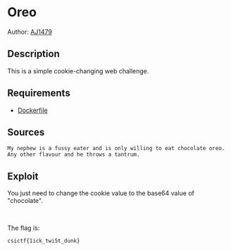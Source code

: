 # Oreo

Author: [AJ1479](https://github.com/AJ1479)

## Description

This is a simple cookie-changing web challenge.

## Requirements

- [Dockerfile](./Dockerfile)

## Sources

```
My nephew is a fussy eater and is only willing to eat chocolate oreo. Any other flavour and he throws a tantrum.
```

## Exploit

You just need to change the cookie value to the base64 value of "chocolate".

<br />

The flag is:

```
csictf{1ick_twi5t_dunk}
```